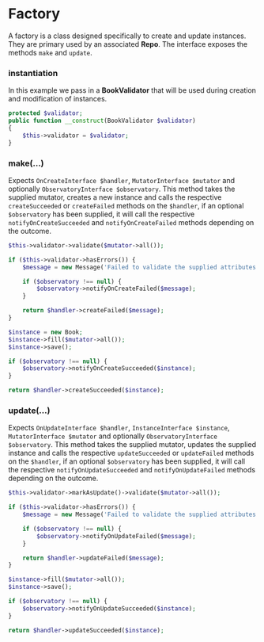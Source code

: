 # Factory

A factory is a class designed specifically to create and update instances. They are primary used by an associated **Repo**. The interface exposes the methods `make` and `update`.

### instantiation

In this example we pass in a **BookValidator** that will be used during creation and modification of instances.

```php
protected $validator;
public function __construct(BookValidator $validator)
{
    $this->validator = $validator;
}
```

### make(...)

Expects `OnCreateInterface $handler`, `MutatorInterface $mutator` and optionally `ObservatoryInterface $observatory`. This method takes the supplied mutator, creates a new instance and calls the respective `createSucceeded` or `createFailed` methods on the `$handler`, if an optional `$observatory` has been supplied, it will call the respective `notifyOnCreateSucceeded` and `notifyOnCreateFailed` methods depending on the outcome.

```php
$this->validator->validate($mutator->all());

if ($this->validator->hasErrors()) {
    $message = new Message('Failed to validate the supplied attributes', $this->validator);

    if ($observatory !== null) {
        $observatory->notifyOnCreateFailed($message);
    }

    return $handler->createFailed($message);
}

$instance = new Book;
$instance->fill($mutator->all());
$instance->save();

if ($observatory !== null) {
    $observatory->notifyOnCreateSucceeded($instance);
}

return $handler->createSucceeded($instance);
```

### update(...)

Expects `OnUpdateInterface $handler`, `InstanceInterface $instance`, `MutatorInterface $mutator` and optionally `ObservatoryInterface $observatory`. This method takes the supplied mutator, updates the supplied instance and calls the respective `updateSucceeded` or `updateFailed` methods on the `$handler`, if an optional `$observatory` has been supplied, it will call the respective `notifyOnUpdateSucceeded` and `notifyOnUpdateFailed` methods depending on the outcome.

```php
$this->validator->markAsUpdate()->validate($mutator->all());

if ($this->validator->hasErrors()) {
    $message = new Message('Failed to validate the supplied attributes', $this->validator);

    if ($observatory !== null) {
        $observatory->notifyOnUpdateFailed($message);
    }

    return $handler->updateFailed($message);
}

$instance->fill($mutator->all());
$instance->save();

if ($observatory !== null) {
    $observatory->notifyOnUpdateSucceeded($instance);
}

return $handler->updateSucceeded($instance);
```